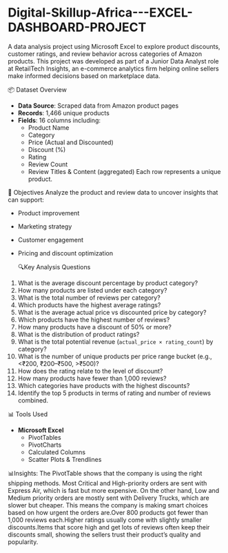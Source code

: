 # Digital-Skillup-Africa---EXCEL-DASHBOARD-PROJECT
  A data analysis project using Microsoft Excel to explore product discounts, customer ratings, and review behavior across categories of Amazon products. This project was developed as part of a Junior Data Analyst role at RetailTech Insights, an e-commerce analytics firm helping online sellers make informed decisions based on marketplace data.

  📦 Dataset Overview
- **Data Source**: Scraped data from Amazon product pages
- **Records**: 1,466 unique products
- **Fields**: 16 columns including:
  - Product Name
  - Category
  - Price (Actual and Discounted)
  - Discount (%)
  - Rating
  - Review Count
  - Review Titles & Content (aggregated)
Each row represents a unique product.

 🎯 Objectives
Analyze the product and review data to uncover insights that can support:
- Product improvement
- Marketing strategy
- Customer engagement
- Pricing and discount optimization

   🔍Key Analysis Questions

1. What is the average discount percentage by product category?
2. How many products are listed under each category?
3. What is the total number of reviews per category?
4. Which products have the highest average ratings?
5. What is the average actual price vs discounted price by category?
6. Which products have the highest number of reviews?
7. How many products have a discount of 50% or more?
8. What is the distribution of product ratings?
9. What is the total potential revenue (`actual_price × rating_count`) by category?
10. What is the number of unique products per price range bucket (e.g., <₹200, ₹200–₹500, >₹500)?
11. How does the rating relate to the level of discount?
12. How many products have fewer than 1,000 reviews?
13. Which categories have products with the highest discounts?
14. Identify the top 5 products in terms of rating and number of reviews combined.

📊 Tools Used
- **Microsoft Excel**
  - PivotTables
  - PivotCharts
  - Calculated Columns
  - Scatter Plots & Trendlines
 
📊Insights:
The PivotTable shows that the company is using the right shipping methods. Most Critical and High-priority orders are sent with Express Air, which is fast but more expensive. On the other hand, Low and Medium priority orders are mostly sent with Delivery Trucks, which are slower but cheaper. This means the company is making smart choices based on how urgent the orders are.Over 800 products got fewer than 1,000 reviews each.Higher ratings usually come with slightly smaller discounts.Items that score high and get lots of reviews often keep their discounts small, showing the sellers trust their product’s quality and popularity.
